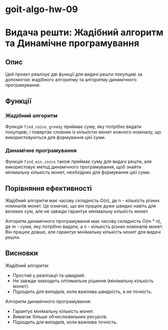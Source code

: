 # goit-algo-hw-09

# Видача решти: Жадібний алгоритм та Динамічне програмування

## Опис

Цей проект реалізує дві функції для видачі решти покупцеві за допомогою жадібного алгоритму та алгоритму динамічного програмування.

## Функції

### Жадібний алгоритм

Функція `find_coins_greedy` приймає суму, яку потрібно видати покупцеві, і повертає словник із кількістю монет кожного номіналу, що використовуються для формування цієї суми.

### Динамічне програмування

Функція `find_min_coins` також приймає суму для видачі решти, але використовує метод динамічного програмування, щоб знайти мінімальну кількість монет, необхідних для формування цієї суми.

## Порівняння ефективності

Жадібний алгоритм має часову складність O(n), де n - кількість різних номіналів монет. Це означає, що він працює дуже швидко навіть для великих сум, але не завжди гарантує мінімальну кількість монет.

Алгоритм динамічного програмування має часову складність O(m * n), де m - сума, яку потрібно видати, а n - кількість різних номіналів монет. Він працює довше, але гарантує мінімальну кількість монет для видачі решти.

## Висновки

Жадібний алгоритм:
- Простий у реалізації та швидкий.
- Не завжди знаходить оптимальне рішення (мінімальну кількість монет).
- Підходить для випадків, коли важлива швидкість, а не точність.

Алгоритм динамічного програмування:
- Гарантує мінімальну кількість монет.
- Вимагає більше обчислювальних ресурсів.
- Підходить для випадків, коли важлива точність.
